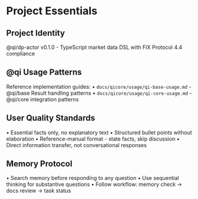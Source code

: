   # Project Essentials

  ## Project Identity
  @qi/dp-actor v0.1.0 - TypeScript market data DSL with FIX Protocol 4.4 compliance

  ## @qi Usage Patterns
  Reference implementation guides:
  • `docs/qicore/usage/qi-base-usage.md` - @qi/base Result handling patterns
  • `docs/qicore/usage/qi-core-usage.md` - @qi/core integration patterns

  ## User Quality Standards
  • Essential facts only, no explanatory text
  • Structured bullet points without elaboration
  • Reference-manual format - state facts, skip discussion
  • Direct information transfer, not conversational responses

  ## Memory Protocol
  • Search memory before responding to any question
  • Use sequential thinking for substantive questions
  • Follow workflow: memory check → docs review → task status